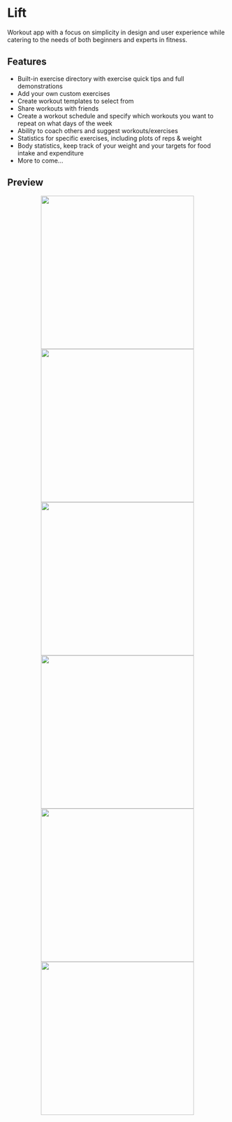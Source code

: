 # Lift
Workout app with a focus on simplicity in design and user experience while catering to the needs of both beginners and experts in fitness.

## Features
- Built-in exercise directory with exercise quick tips and full demonstrations
- Add your own custom exercises
- Create workout templates to select from
- Share workouts with friends
- Create a workout schedule and specify which workouts you want to repeat on what days of the week
- Ability to coach others and suggest workouts/exercises
- Statistics for specific exercises, including plots of reps & weight
- Body statistics, keep track of your weight and your targets for food intake and expenditure
- More to come...

## Preview
<p align="center">
  <img src="http://i.imgur.com/Z6u3GIb.png" width="350"/>
  <img src="http://i.imgur.com/H9wXpIw.png" width="350"/>
  <img src="http://i.imgur.com/PWd8kpx.png" width="350"/>
  <img src="http://i.imgur.com/FiZUOtA.png" width="350"/>
  <img src="http://i.imgur.com/JyJTmfm.png" width="350"/>
  <img src="http://i.imgur.com/CbZR5Nb.png" width="350"/>
</p>
